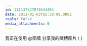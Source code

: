```yaml
---
id: 111137527879444404
date: 2011-01-03T02:30:00.000Z
reply: false
media_attachments: 0
---
```


我正在使用 @图墙 分享我的微博图片 ( ) ​​​​


